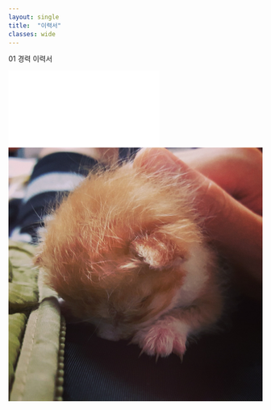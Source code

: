 ```yaml
---
layout: single
title:  "이력서"
classes: wide
---
```


01 경력 이력서

![최성준](/assets/images/IAM.pdf)
![test](/assets/images/profile.jpg)